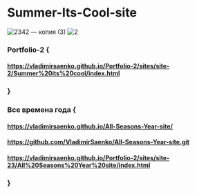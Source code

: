 # Summer-Its-Cool-site

![2342 — копия (3)](https://user-images.githubusercontent.com/56477695/116460908-44435900-a870-11eb-96b2-a5bd9efa6ab4.jpg)
![2](https://user-images.githubusercontent.com/56477695/121777301-fec9b980-cb99-11eb-9adb-172e6cc8da1f.jpg)

### Portfolio-2 {
 
#### https://vladimirsaenko.github.io/Portfolio-2/sites/site-2/Summer%20its%20cool/index.html

### }

### Все времена года {

#### https://vladimirsaenko.github.io/All-Seasons-Year-site/

#### https://github.com/VladimirSaenko/All-Seasons-Year-site.git

#### https://vladimirsaenko.github.io/Portfolio-2/sites/site-23/All%20Seasons%20Year%20site/index.html

### }
